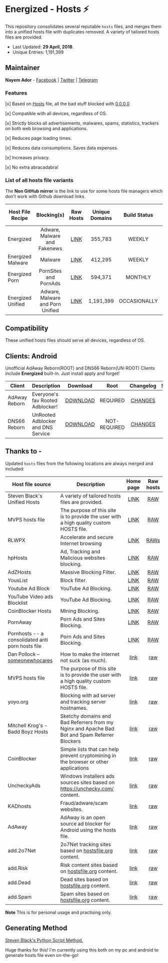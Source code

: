 # Energized - Hosts ⚡

This repository consolidates several reputable `hosts` files, and merges them into a unified hosts file with duplicates removed.  A variety of tailored hosts files are provided.

* Last Updated: **29 April, 2018**.
* Unique Entries: 1,191,399

## Maintainer

**Nayem Ador** - [Facebook](https://facebook.com/adroitadorkhan) | [Twitter](https://twitter.com/adroitadorkhan) | [Telegram](https://t.me/adroitadorkhan)


### Features

[x] Based on [Hosts](http://lmgtfy.com/?q=what+is+hosts+file) file, all the bad stuff blocked with [0.0.0.0](http://lmgtfy.com/?q=what+is+0.0.0.0)

[x] Compatible with all devices, regardless of OS.

[x] Strictly blocks all advertisements, malwares, spams, statistics, trackers on both web browsing and applications.

[x] Reduces page loading times.

[x] Reduces data consumptions. Saves data expenses.

[x] Increases privacy.

[x] No extra abracadabra! 


### List of all hosts file variants

The **Non GitHub mirror** is the link to use for some hosts file managers which don't work with Github download links.

Host File Recipe | Blocking(s) | Raw Hosts | Unique Domains | Build Status | Non Github mirror | Size
---------------- |:------:|:---------:|:--------------:|:-------------:|:-------------:|:-------------:
Energized | Adware, Malware and Fakenews | [LINK](https://raw.githubusercontent.com/AdroitAdorKhan/Energized/master/Energized) | 355,783 | WEEKLY | [LINK](http://ador.heliohost.org/Energized) | 10.3 MB
Energized Malware | Malware | [LINK](https://raw.githubusercontent.com/AdroitAdorKhan/Energized/master/EnergizedMalware) | 412,295 | WEEKLY | [LINK](http://ador.heliohost.org/EnergizedMalware) | 11.8 MB
Energized Porn | PornSites and PornAds | [LINK](https://raw.githubusercontent.com/AdroitAdorKhan/Energized/master/EnergizedPorn) | 594,371 | MONTHLY | [LINK](http://ador.heliohost.org/EnergizedPorn) | 15.8 MB
Energized Unified | Adware, Malware and Porn Unified | [LINK](https://raw.githubusercontent.com/AdroitAdorKhan/Energized/master/EnergizedUnified) | 1,191,399 | OCCASIONALLY | [LINK](http://ador.heliohost.org/EnergizedUnified) | 33.3 MB

## Compatibility 

These unified hosts files should serve all devices, regardless of OS.

## Clients: Android

Unofficial AdAway Reborn(ROOT) and DNS66 Reborn(UN-ROOT) Clients include **Energized** built-in. Just install apply and forget!

Client | Description | Download | Root | Changelog | Size |
-----------------|-------------|:---------:|:---------:|:---------:|:---------:|
AdAway Reborn | Everyone's fav Rooted Adblocker! |[DOWNLOAD](https://tiny.cc/adaway_energized) | REQUIRED | [CHANGES](https://github.com/AdroitAdorKhan/Energized/blob/master/Clients/Android/AdAwayReborn/Changes.md) | 4.9 MB
DNS66 Reborn | UnRooted Adblocker and DNS Service |[DOWNLOAD](https://tiny.cc/dns66_energized) | NOT-REQUIRED | [CHANGES](https://github.com/AdroitAdorKhan/Energized/blob/master/Clients/Android/DNS66Reborn/Changes.md) | 2.8 MB

## Thanks to -

Updated `hosts` files from the following locations are always merged and
included:

Host file source | Description | Home page | Raw hosts |
-----------------|-------------|:---------:|:---------:|
Steven Black's Unified Hosts | A variety of tailored hosts files are provided. |[LINK](https://github.com/StevenBlack/hosts/) | [RAW](https://raw.githubusercontent.com/StevenBlack/hosts/master/alternates/fakenews-gambling/hosts) | 
MVPS hosts file | The purpose of this site is to provide the user with a high quality custom HOSTS file. |[LINK](http://winhelp2002.mvps.org/) | [RAW](http://winhelp2002.mvps.org/hosts.txt) | 
RLWPX | Accelerate and secure Internet browsing |[LINK](http://rlwpx.free.fr/WPFF/hosts.htm) | [RAWs](http://rlwpx.free.fr/WPFF/hosts.htm) |
hpHosts | Ad, Tracking and Malicious websites  blocking. |[LINK](https://hosts-file.net/) | [RAW](https://hosts-file.net/?s=Download) |
AdZHosts | Massive Blocking Filter. |[LINK](https://adzhosts.fr/) | [RAW](https://adzhosts.fr/hosts/adzhosts-android.txt) |
YousList | Block filter. |[LINK](https://github.com/yous/YousList) | [RAW](https://github.com/yous/YousList/raw/master/youslist.txt) |
Youtube Ad Block | YouTube Ad Blocking. |[LINK](https://github.com/arthurgeron/blockYTAds) | [RAW](https://raw.githubusercontent.com/arthurgeron/blockYTAds/master/hosts.txt) |
YouTube Video ads Blocklist | YouTube Ad Blocking. |[LINK](https://github.com/anudeepND/youtubeadsblacklist) | [RAW](https://raw.githubusercontent.com/anudeepND/youtubeadsblacklist/master/hosts.txt) |
CoinBlocker Hosts | Mining Blocking. |[LINK](https://github.com/ZeroDot1) | [RAW](https://raw.githubusercontent.com/ZeroDot1/CoinBlockerLists/master/hosts) |
PornAway | Porn Ads and Sites Blocking. |[LINK](https://github.com/mhxion/pornaway) | [RAW](https://github.com/mhxion/pornaway/tree/master/hosts) |
Pornhosts -- a consolidated anti porn hosts file | Porn Ads and Sites Blocking. |[LINK](https://github.com/Clefspeare13/pornhosts) | [RAW](https://raw.githubusercontent.com/Clefspeare13/pornhosts/master/0.0.0.0/hosts)
Dan Pollock – [someonewhocares](http://someonewhocares.org) | How to make the internet not suck (as much). |[link](http://someonewhocares.org/hosts/) | [raw](http://someonewhocares.org/hosts/zero/hosts) |
MVPS hosts file | The purpose of this site is to provide the user with a high quality custom HOSTS file. |[link](http://winhelp2002.mvps.org/) | [raw](http://winhelp2002.mvps.org/hosts.txt) |
yoyo.org | Blocking with ad server and tracking server hostnames. |[link](https://pgl.yoyo.org/adservers/) | [raw](https://pgl.yoyo.org/adservers/serverlist.php?hostformat=hosts&mimetype=plaintext&useip=0.0.0.0) |
Mitchell Krog's - Badd Boyz Hosts | Sketchy domains and Bad Referrers from my Nginx and Apache Bad Bot and Spam Referrer Blockers |[link](https://github.com/mitchellkrogza/Badd-Boyz-Hosts) | [raw](https://raw.githubusercontent.com/mitchellkrogza/Badd-Boyz-Hosts/master/hosts) |
CoinBlocker | Simple lists that can help prevent cryptomining in the browser or other applications |[link](https://github.com/ZeroDot1/CoinBlockerLists) | [raw](https://raw.githubusercontent.com/ZeroDot1/CoinBlockerLists/master/hosts_browser) | 
UncheckyAds | Windows installers ads sources sites based on https://unchecky.com/ content. |[link](https://github.com/FadeMind/hosts.extras) | [raw](https://raw.githubusercontent.com/FadeMind/hosts.extras/master/UncheckyAds/hosts) |
KADhosts | Fraud/adware/scam websites. |[link](https://github.com/azet12/KADhosts) | [raw](https://raw.githubusercontent.com/azet12/KADhosts/master/KADhosts.txt) |
AdAway | AdAway is an open source ad blocker for Android using the hosts file. |[link](https://adaway.org/) | [raw](https://raw.githubusercontent.com/AdAway/adaway.github.io/master/hosts.txt) |
add.2o7Net | 2o7Net tracking sites based on [hostsfile.org](http://www.hostsfile.org/hosts.html) content. |[link](https://github.com/FadeMind/hosts.extras) | [raw](https://raw.githubusercontent.com/FadeMind/hosts.extras/master/add.2o7Net/hosts) | 
add.Risk | Risk content sites based on [hostsfile.org](http://www.hostsfile.org/hosts.html) content. |[link](https://github.com/FadeMind/hosts.extras) | [raw](https://raw.githubusercontent.com/FadeMind/hosts.extras/master/add.Risk/hosts) | 
add.Dead | Dead sites based on [hostsfile.org](http://www.hostsfile.org/hosts.html) content. |[link](https://github.com/FadeMind/hosts.extras) | [raw](https://raw.githubusercontent.com/FadeMind/hosts.extras/master/add.Dead/hosts) |
add.Spam | Spam sites based on [hostsfile.org](http://www.hostsfile.org/hosts.html) content. |[link](https://github.com/FadeMind/hosts.extras) | [raw](https://raw.githubusercontent.com/FadeMind/hosts.extras/master/add.Spam/hosts) |

**Note** This is for personal usage and practising only.

## Generating Method

[Steven Black's Python Script Method.](https://github.com/StevenBlack/hosts/#generate-your-own-unified-hosts-file) 

Huge thanks for this! I'm currently using this both on my pc and android to generate hosts file even on-the-go!
